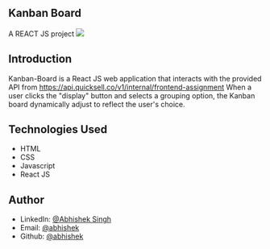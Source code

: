 ## Kanban Board
A REACT JS project
<kbd>![](https://res.cloudinary.com/anshumxn09/image/upload/v1692799526/test/quickSell2_pjyru9.png)</kbd>

## Introduction

Kanban-Board is a React JS web application that interacts with the provided API from  https://api.quicksell.co/v1/internal/frontend-assignment
When a user clicks the "display" button and selects a grouping option, the Kanban board dynamically adjust to reflect the user's choice.


## Technologies Used
* HTML
* CSS
* Javascript
* React JS
## Author
* LinkedIn: [@Abhishek Singh](https://www.linkedin.com/in/abhishek-singh-b46994202/)
* Email: [@abhishek](mailto:abhisheksingh90627@gmail.com)
* Github: [@abhishek](https://github.com/abhi4267)
